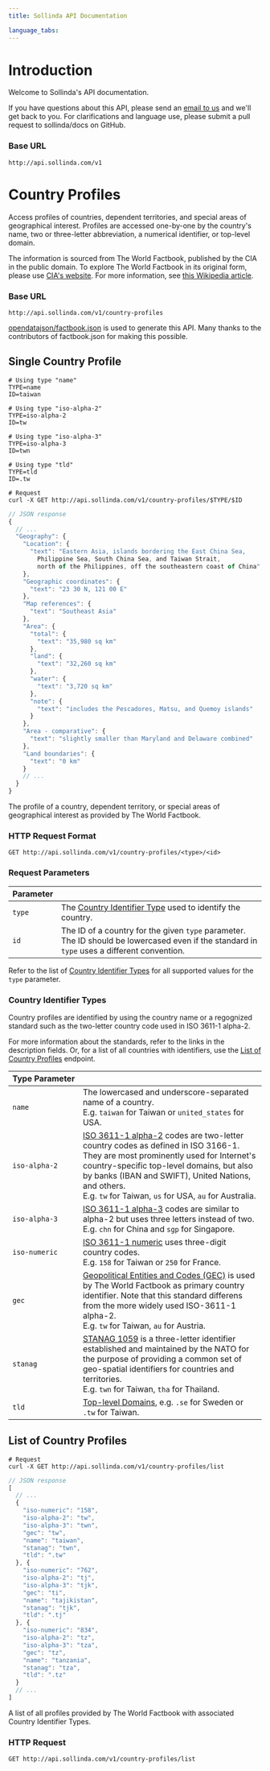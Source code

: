 ```yaml
---
title: Sollinda API Documentation

language_tabs:
---
```


# Introduction

Welcome to Sollinda's API documentation.

If you have questions about this API, please send an <a href="mailto:support@sollinda.com">email to us</a> and we'll get back to you. For clarifications and language use, please submit a pull request to sollinda/docs on GitHub.


### Base URL

`http://api.sollinda.com/v1`

# Country Profiles

Access profiles of countries, dependent territories, and special areas of geographical interest. Profiles are accessed one-by-one by the country's name, two or three-letter abbreviation, a numerical identifier, or top-level domain.

The information is sourced from The World Factbook, published by the CIA in the public domain. To explore The World Factbook in its original form, please use [CIA's website](https://www.cia.gov/library/publications/the-world-factbook/). For more information, see [this Wikipedia article](http://en.wikipedia.org/wiki/The_World_Factbook).


### Base URL

`http://api.sollinda.com/v1/country-profiles`


<aside class="notice"><a href="https://github.com/opendatajson/factbook.json">opendatajson/factbook.json</a> is used to generate this API. Many thanks to the contributors of factbook.json for making this possible.</aside>

## Single Country Profile

```shell
# Using type "name"
TYPE=name
ID=taiwan

# Using type "iso-alpha-2"
TYPE=iso-alpha-2
ID=tw

# Using type "iso-alpha-3"
TYPE=iso-alpha-3
ID=twn

# Using type "tld"
TYPE=tld
ID=.tw

# Request
curl -X GET http://api.sollinda.com/v1/country-profiles/$TYPE/$ID
```
```javascript
// JSON response
{
  // ...
  "Geography": {
    "Location": {
      "text": "Eastern Asia, islands bordering the East China Sea, 
        Philippine Sea, South China Sea, and Taiwan Strait, 
        north of the Philippines, off the southeastern coast of China"
    },
    "Geographic coordinates": {
      "text": "23 30 N, 121 00 E"
    },
    "Map references": {
      "text": "Southeast Asia"
    },
    "Area": {
      "total": {
        "text": "35,980 sq km"
      },
      "land": {
        "text": "32,260 sq km"
      },
      "water": {
        "text": "3,720 sq km"
      },
      "note": {
        "text": "includes the Pescadores, Matsu, and Quemoy islands"
      }
    },
    "Area - comparative": {
      "text": "slightly smaller than Maryland and Delaware combined"
    },
    "Land boundaries": {
      "text": "0 km"
    }
    // ...
  }
}
```

The profile of a country, dependent territory, or special areas of geographical interest as provided by The World Factbook.

### HTTP Request Format

`GET http://api.sollinda.com/v1/country-profiles/<type>/<id>`

### Request Parameters

| Parameter |  |
| --------- | ------- |
| ```type``` | The [Country Identifier Type](#country-identifier-types) used to identify the country.
| ```id``` | The ID of a country for the given ```type``` parameter. The ID should be lowercased even if the standard in ```type``` uses a different convention.

<aside class="notice">Refer to the list of <a href="#country-identifier-types">Country Identifier Types</a> for all supported values for the <code>type</code> parameter.</aside>

### Country Identifier Types

Country profiles are identified by using the country name or a regognized standard such as the two-letter country code used in ISO 3611-1 alpha-2.

For more information about the standards, refer to the links in the description fields. Or, for a list of all countries with identifiers, use the [List of Country Profiles](#list-of-country-profiles) endpoint.

| Type&nbsp;Parameter |   |
| --------------- | - |
| ```name``` | The lowercased and underscore-separated name of a country. <br>E.g. `taiwan` for Taiwan or `united_states` for USA.
| ```iso-alpha-2``` | [ISO 3611-1 alpha-2](https://en.wikipedia.org/wiki/ISO_3166-1_alpha-2) codes are two-letter country codes as defined in ISO 3166-1. They are most prominently used for Internet's country-specific top-level domains, but also by banks (IBAN and SWIFT), United Nations, and others. <br>E.g. `tw` for Taiwan, `us` for USA, `au` for Australia. |
| ```iso-alpha-3``` | [ISO 3611-1 alpha-3](https://en.wikipedia.org/wiki/ISO_3166-1_alpha-3) codes are similar to alpha-2 but uses three letters instead of two.<br> E.g. `chn` for China and `sgp` for Singapore. |
| ```iso-numeric``` | [ISO 3611-1 numeric](https://en.wikipedia.org/wiki/ISO_3166-1_numeric) uses three-digit country codes.<br>E.g. `158` for Taiwan or `250` for France. |
| ```gec``` | [Geopolitical Entities and Codes (GEC)](https://www.cia.gov/library/publications/the-world-factbook/appendix/appendix-d.html) is used by The World Factbook as primary country identifier. Note that this standard differens from the more widely used ISO-3611-1 alpha-2.<br>E.g. `tw` for Taiwan, `au` for Austria.
| ```stanag``` | [STANAG 1059](https://www.cia.gov/library/publications/the-world-factbook/appendix/appendix-d.html) is a three-letter identifier  established and maintained by the NATO for the purpose of providing a common set of geo-spatial identifiers for countries and territories.<br>E.g. `twn` for Taiwan, `tha` for Thailand. |
| ```tld``` | [Top-level Domains](https://en.wikipedia.org/wiki/List_of_Internet_top-level_domains#Country_code_top-level_domains), e.g. `.se` for Sweden or `.tw` for Taiwan. |


## List of Country Profiles

```shell
# Request
curl -X GET http://api.sollinda.com/v1/country-profiles/list
```
```javascript
// JSON response
[
  // ... 
  {
    "iso-numeric": "158",
    "iso-alpha-2": "tw",
    "iso-alpha-3": "twn",
    "gec": "tw",
    "name": "taiwan",
    "stanag": "twn",
    "tld": ".tw"
  }, {
    "iso-numeric": "762",
    "iso-alpha-2": "tj",
    "iso-alpha-3": "tjk",
    "gec": "ti",
    "name": "tajikistan",
    "stanag": "tjk",
    "tld": ".tj"
  }, {
    "iso-numeric": "834",
    "iso-alpha-2": "tz",
    "iso-alpha-3": "tza",
    "gec": "tz",
    "name": "tanzania",
    "stanag": "tza",
    "tld": ".tz"
  }
  // ...
]
```

A list of all profiles provided by The World Factbook with associated Country Identifier Types.


### HTTP Request

`GET http://api.sollinda.com/v1/country-profiles/list`

